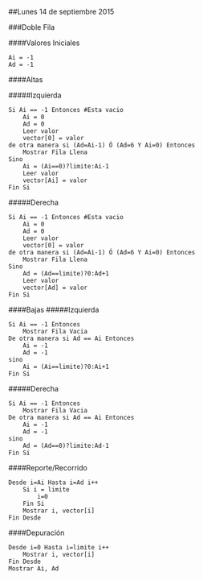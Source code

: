 ##Lunes 14 de septiembre 2015

###Doble Fila

####Valores Iniciales
```
Ai = -1
Ad = -1
```
####Altas

#####Izquierda
```
Si Ai == -1 Entonces #Esta vacio
	Ai = 0
    Ad = 0
	Leer valor
	vector[0] = valor
de otra manera si (Ad=Ai-1) Ó (Ad=6 Y Ai=0) Entonces
	Mostrar Fila Llena
Sino
    Ai = (Ai==0)?limite:Ai-1
    Leer valor
    vector[Ai] = valor
Fin Si
```
#####Derecha
```
Si Ai == -1 Entonces #Esta vacio
	Ai = 0
    Ad = 0
	Leer valor
	vector[0] = valor
de otra manera si (Ad=Ai-1) Ó (Ad=6 Y Ai=0) Entonces
	Mostrar Fila Llena
Sino
    Ad = (Ad==limite)?0:Ad+1
    Leer valor
    vector[Ad] = valor
Fin Si
```
####Bajas
#####Izquierda
```
Si Ai == -1 Entonces
	Mostrar Fila Vacia
De otra manera si Ad == Ai Entonces
	Ai = -1
    Ad = -1
sino
	Ai = (Ai==limite)?0:Ai+1
Fin Si
```
#####Derecha
```
Si Ai == -1 Entonces
	Mostrar Fila Vacia
De otra manera si Ad == Ai Entonces
	Ai = -1
    Ad = -1
sino
	Ad = (Ad==0)?limite:Ad-1
Fin Si
```
####Reporte/Recorrido
```
Desde i=Ai Hasta i=Ad i++
	Si i = limite
    	i=0
    Fin Si
	Mostrar i, vector[i]
Fin Desde
```
####Depuración
```
Desde i=0 Hasta i=limite i++
	Mostrar i, vector[i]
Fin Desde
Mostrar Ai, Ad
```
